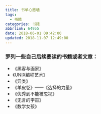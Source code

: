 ```yaml
---
title: 书单心愿墙
tags:
  - 书籍
categories: 书籍
abbrlink: 64955
date: 2018-06-01 09:42:00
updated: 2018-11-07 12:49:00
---
```

###  罗列一些自己后续要读的书籍或者文章：

* 《黑客与画家》
* 《UNIX编程艺术》
* 《异类》
* 《羊皮卷》——《选择的力量》
* 《优秀到不能被忽视》
* 《无言的宇宙》
* 《数学女孩》
